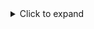 <details>
	<summary>Click to expand</summary>
	<pre>

<div>

21年3月24
### PSP时代最著名的大神，却被键盘侠喷到退圈
<https://baijiahao.baidu.com/s?id=1680884457014354723>

```tip
**星际穿越》“莫比乌斯圈”一样的故事，看不出起点在哪里**{:.h3}

[baijiahao.baidu.com/s?id=1671926871541428269](https://baijiahao.baidu.com/s?id=1671926871541428269)
```
<img src="http://pics6.baidu.com/feed/b17eca8065380cd746a69f2a37ba59325b828146.jpeg?token=d8800e298f1af3fef089a25e3ee6beb0">

平m因为长期生活在贫瘠的生活中，已经没有了对高科技的向往，甚至已经有人不再相信人类曾经登上过月球。

```warning
**陈c《止痛药》：莫比乌斯带上的芸芸众生**{:.h3}

[baijiahao.baidu.com/s?id=1668616403109023855](https://baijiahao.baidu.com/s?id=1668616403109023855)
```
止痛药》的药理是什么，非常简单，那就是爱。
![](http://pics5.baidu.com/feed/4d086e061d950a7bc242ad8a9d2f96dff3d3c90b.jpeg?token=1ba13871f68826bac20c9ac49f808f0d)

```danger
**建d百年倒计时一百天 电影《1921》首曝片中角色 陈坤李晨出演“南陈北李”再现“相约建d**{:.h3}

[page.om.qq.com/page/O25t0VQjYXz73UJN8jRcs9BA0](https://page.om.qq.com/page/O25t0VQjYXz73UJN8jRcs9BA0)
```
<img src="https://slack-imgs.com/?url=https://pbs.twimg.com/media/ExCd5AKVoAYjGNf?format=jpg&name=orig">

```note
**mickey**{:.h4}
[http://vincentchan.github.io/mickey/](http://vincentchan.github.io/mickey/)
```
A Life of Walt Disney
![](http://vincentchan.github.io/mickey/assets/images/hero/mickey-tv.jpg)

</div>

</pre>

</details>
